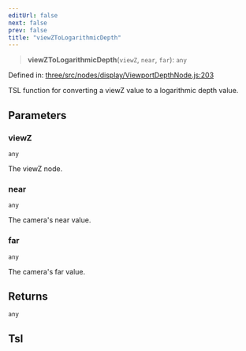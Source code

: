 ```yaml
---
editUrl: false
next: false
prev: false
title: "viewZToLogarithmicDepth"
---
```


> **viewZToLogarithmicDepth**(`viewZ`, `near`, `far`): `any`

Defined in: [three/src/nodes/display/ViewportDepthNode.js:203](https://github.com/DefinitelyMaybe/three-i18n/blob/fa57b79433d1c349ffb23a78727299c8d4190136/three/src/nodes/display/ViewportDepthNode.js#L203)

TSL function for converting a viewZ value to a logarithmic depth value.

## Parameters

### viewZ

`any`

The viewZ node.

### near

`any`

The camera's near value.

### far

`any`

The camera's far value.

## Returns

`any`

## Tsl
